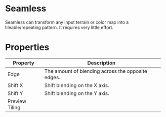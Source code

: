 # Seamless




Seamless can transform any input terrain or color map into a tileable/repeating pattern. It requires very little effort.



# Properties


| Property | Description| 
| -------- | -----------|
| Edge | The amount of blending across the opposite edges. |
| Shift X | Shift blending on the X axis. |
| Shift Y | Shift blending on the Y axis. |
| Preview Tiling |  |





